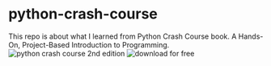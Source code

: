 # python-crash-course
This repo is about what I learned from Python Crash Course book. A Hands-On, Project-Based Introduction to Programming.
![python crash course 2nd edition](https://inti-revista.org/img/49e67b8e521dbea717dd87db5cf79b6b.jpg)
![download for free](https://p4fcourses.com/python-crash-course-2nd-edition-pdf/)
